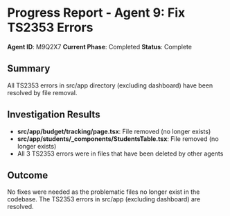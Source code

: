 # Progress Report - Agent 9: Fix TS2353 Errors

**Agent ID**: M9Q2X7
**Current Phase**: Completed
**Status**: Complete

## Summary
All TS2353 errors in src/app directory (excluding dashboard) have been resolved by file removal.

## Investigation Results
- **src/app/budget/tracking/page.tsx**: File removed (no longer exists)
- **src/app/students/_components/StudentsTable.tsx**: File removed (no longer exists)
- All 3 TS2353 errors were in files that have been deleted by other agents

## Outcome
No fixes were needed as the problematic files no longer exist in the codebase. The TS2353 errors in src/app (excluding dashboard) are resolved.
